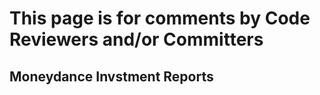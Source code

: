# This page is for comments by Code Reviewers and/or Committers #

## Moneydance Invstment Reports ##